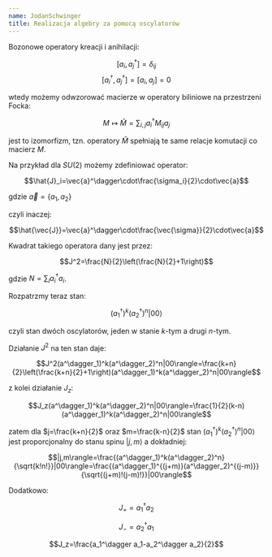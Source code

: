 ```yaml
---
name: JodanSchwinger
title: Realizacja algebry za pomocą oscylatorów
---
```


Bozonowe operatory kreacji i anihilacji:

$$[a_i,a_j^\dagger]=\delta_{ij}$$
$$[a_i^\dagger,a_j^\dagger]=[a_i,a_j]=0$$

wtedy możemy odwzorować macierze w operatory biliniowe na przestrzeni Focka:

$$M\mapsto\hat{M}=\sum_{i,j}a_i^\dagger M_{ij}a_j$$

jest to izomorfizm, tzn. operatory $\hat{M}$ spełniają te same relacje komutacji co macierz $M$.

Na przykład dla $SU(2)$ możemy zdefiniować operator:

$$\hat{J}_i=\vec{a}^\dagger\cdot\frac{\sigma_i}{2}\cdot\vec{a}$$

gdzie $\vec{a}=\{a_1,a_2\}$

czyli inaczej:

$$\hat{\vec{J}}=\vec{a}^\dagger\cdot\frac{\vec{\sigma}}{2}\cdot\vec{a}$$

Kwadrat takiego operatora dany jest przez:

$$J^2=\frac{N}{2}\left(\frac{N}{2}+1\right)$$

gdzie $N=\sum_ia_i^\dagger a_i$.

Rozpatrzmy teraz stan:

$$(a^\dagger_1)^k(a^\dagger_2)^n|00\rangle$$

czyli stan dwóch oscylatorów, jeden w stanie $k$-tym a drugi $n$-tym.

Działanie $J^2$ na ten stan daje:

$$J^2(a^\dagger_1)^k(a^\dagger_2)^n|00\rangle=\frac{k+n}{2}\left(\frac{k+n}{2}+1\right)(a^\dagger_1)^k(a^\dagger_2)^n|00\rangle$$

z kolei działanie $J_z$:

$$J_z(a^\dagger_1)^k(a^\dagger_2)^n|00\rangle=\frac{1}{2}(k-n)(a^\dagger_1)^k(a^\dagger_2)^n|00\rangle$$

zatem dla $j=\frac{k+n}{2}$ oraz $m=\frac{k-n}{2}$ stan $(a^\dagger_1)^k(a^\dagger_2)^n|00\rangle$ jest proporcjonalny do stanu spinu $|j,m\rangle$ a dokładniej:

$$|j,m\rangle=\frac{(a^\dagger_1)^k(a^\dagger_2)^n}{\sqrt{k!n!}}|00\rangle=\frac{(a^\dagger_1)^{(j+m)}(a^\dagger_2)^{(j-m)}}{\sqrt{(j+m)!(j-m)!}}|00\rangle$$

Dodatkowo:

$$J_+=a_1^\dagger a_2$$

$$J_-=a_2^\dagger a_1$$

$$J_z=\frac{a_1^\dagger a_1-a_2^\dagger a_2}{2}$$